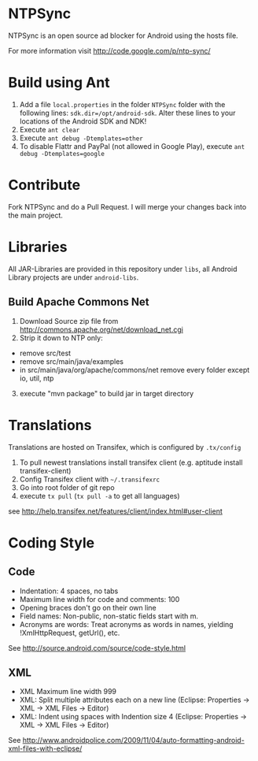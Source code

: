 # NTPSync

NTPSync is an open source ad blocker for Android using the hosts file. 

For more information visit http://code.google.com/p/ntp-sync/


# Build using Ant

1. Add a file ``local.properties`` in the folder ``NTPSync`` folder with the following lines:
``sdk.dir=/opt/android-sdk``. Alter these lines to your locations of the Android SDK and NDK!
2. Execute ```ant clear```
3. Execute ```ant debug -Dtemplates=other```
4. To disable Flattr and PayPal (not allowed in Google Play), execute ```ant debug -Dtemplates=google```

# Contribute

Fork NTPSync and do a Pull Request. I will merge your changes back into the main project.

# Libraries

All JAR-Libraries are provided in this repository under ``libs``, all Android Library projects are under ``android-libs``.

## Build Apache Commons Net

1. Download Source zip file from http://commons.apache.org/net/download_net.cgi
2. Strip it down to NTP only:
 * remove src/test
 * remove src/main/java/examples
 * in src/main/java/org/apache/commons/net remove every folder except io, util, ntp
3. execute "mvn package" to build jar in target directory

# Translations

Translations are hosted on Transifex, which is configured by ``.tx/config``

1. To pull newest translations install transifex client (e.g. aptitude install transifex-client)
2. Config Transifex client with ``~/.transifexrc``
3. Go into root folder of git repo
4. execute ```tx pull``` (```tx pull -a``` to get all languages)

see http://help.transifex.net/features/client/index.html#user-client

# Coding Style

## Code
* Indentation: 4 spaces, no tabs
* Maximum line width for code and comments: 100
* Opening braces don't go on their own line
* Field names: Non-public, non-static fields start with m.
* Acronyms are words: Treat acronyms as words in names, yielding !XmlHttpRequest, getUrl(), etc.

See http://source.android.com/source/code-style.html

## XML
* XML Maximum line width 999
* XML: Split multiple attributes each on a new line (Eclipse: Properties -> XML -> XML Files -> Editor)
* XML: Indent using spaces with Indention size 4 (Eclipse: Properties -> XML -> XML Files -> Editor)

See http://www.androidpolice.com/2009/11/04/auto-formatting-android-xml-files-with-eclipse/